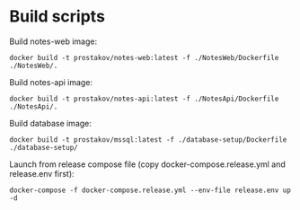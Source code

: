 # Build scripts

Build notes-web image:

`docker build -t prostakov/notes-web:latest -f ./NotesWeb/Dockerfile ./NotesWeb/.`

Build notes-api image:

`docker build -t prostakov/notes-api:latest -f ./NotesApi/Dockerfile ./NotesApi/.`

Build database image:

`docker build -t prostakov/mssql:latest -f ./database-setup/Dockerfile ./database-setup/`

Launch from release compose file (copy docker-compose.release.yml and release.env first):

`docker-compose -f docker-compose.release.yml --env-file release.env up -d`